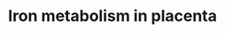 ---
annotations:
- id: PW:0000590
  parent: regulatory pathway
  type: Pathway Ontology
  value: iron homeostasis pathway
- id: PW:0000591
  parent: regulatory pathway
  type: Pathway Ontology
  value: iron transport pathway
authors:
- MaintBot
- Mkutmon
description: During pregnancy, iron is transported from mother to fetus across the
  placenta. Iron is essential for many biological processes, including the transfer
  of oxygen in blood, but it can also be toxic. Elaborate and elegant mechanisms have
  evolved to make sure that the potential for oxidative damage is minimized. This
  description of Iron pathway through the placenta, and its regulation is purposed
  to understand the effect of Iron deficiency or Iron overload of the mother on the
  fetus.
last-edited: 2015-06-30
organisms:
- Bos taurus
redirect_from:
- /index.php/Pathway:WP2908
- /instance/WP2908
- /instance/WP2908_r80898
revision: r80898
schema-jsonld:
- '@context': https://schema.org/
  '@id': https://wikipathways.github.io/pathways/WP2908.html
  '@type': Dataset
  creator:
    '@type': Organization
    name: WikiPathways
  description: During pregnancy, iron is transported from mother to fetus across the
    placenta. Iron is essential for many biological processes, including the transfer
    of oxygen in blood, but it can also be toxic. Elaborate and elegant mechanisms
    have evolved to make sure that the potential for oxidative damage is minimized.
    This description of Iron pathway through the placenta, and its regulation is purposed
    to understand the effect of Iron deficiency or Iron overload of the mother on
    the fetus.
  keywords:
  - ACO1
  - FeII
  - FeIII
  - HAMP
  - HEPHL1
  - IREB2
  - MCOLN1
  - SLC11A2
  - SLC40A1
  - STEAP3
  - TF
  - TFR2
  - TFRC
  license: CC0
  name: Iron metabolism in placenta
seo: CreativeWork
title: Iron metabolism in placenta
wpid: WP2908
---